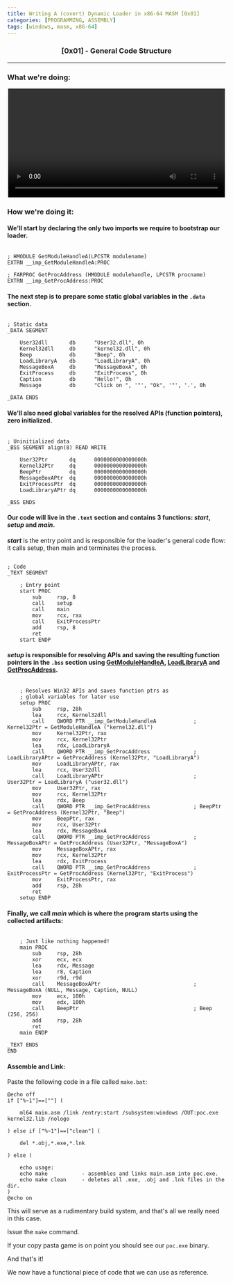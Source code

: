 ```yaml
---
title: Writing A (covert) Dynamic Loader in x86-64 MASM [0x01]
categories: [PROGRAMMING, ASSEMBLY]
tags: [windows, masm, x86-64]
---
```


<link href="/assets/css/vs2015.min.css" rel="stylesheet"/>
<script src="/assets/js/highlight.min.js"></script>
<script src="/assets/js/x86asm.min.js"></script>
<script>hljs.highlightAll();</script>

<H3 style="text-align:center">
    [0x01] - General Code Structure
</H3>

---

### What we're doing: 
<p style="text-align:center">
    <video width=500 src="https://user-images.githubusercontent.com/20095224/176233849-564be7b5-3e66-4581-878e-9e22459a488a.mp4" controls="controls"></video>
</p>

### How we're doing it:
#### We'll start by declaring the only two imports we require to bootstrap our loader.

<pre><code class="language-x86asm">
; HMODULE GetModuleHandleA(LPCSTR modulename)
EXTRN __imp_GetModuleHandleA:PROC

; FARPROC GetProcAddress (HMODULE modulehandle, LPCSTR procname)
EXTRN __imp_GetProcAddress:PROC
</code></pre>

#### The next step is to prepare some static global variables in the ```.data``` section.

<pre><code class="language-x86asm">
; Static data 
_DATA SEGMENT
    
    User32dll       db      "User32.dll", 0h
    Kernel32dll     db      "kernel32.dll", 0h
    Beep            db      "Beep", 0h
    LoadLibraryA    db      "LoadLibraryA", 0h
    MessageBoxA     db      "MessageBoxA", 0h
    ExitProcess     db      "ExitProcess", 0h
    Caption         db      "Hello!", 0h
    Message         db      "Click on ", '"', "Ok", '"', '.', 0h

_DATA ENDS
</code></pre>

#### We'll also need global variables for the resolved APIs (function pointers), zero initialized.

<pre><code class="language-x86asm">
; Uninitialized data
_BSS SEGMENT align(8) READ WRITE
    
    User32Ptr       dq      0000000000000000h
    Kernel32Ptr     dq      0000000000000000h
    BeepPtr         dq      0000000000000000h
    MessageBoxAPtr  dq      0000000000000000h
    ExitProcessPtr  dq      0000000000000000h
    LoadLibraryAPtr dq      0000000000000000h

_BSS ENDS
</code></pre>

#### Our code will live in the ```.text``` section and contains 3 functions: ***start***, ***setup*** and ***main***.

 ***start*** is the entry point and is responsible for the loader's general code flow:
 it calls setup, then main and terminates the process.

<pre><code class="language-x86asm">
; Code
_TEXT SEGMENT
    
    ; Entry point
    start PROC
        sub     rsp, 8
        call    setup
        call    main
        mov     rcx, rax
        call    ExitProcessPtr
        add     rsp, 8
        ret
    start ENDP
</code></pre>

#### ***setup*** is responsible for resolving APIs and saving the resulting function pointers in the ```.bss``` section using [GetModuleHandleA](https://docs.microsoft.com/en-us/windows/win32/api/libloaderapi/nf-libloaderapi-getmodulehandlea), [LoadLibraryA](https://docs.microsoft.com/en-us/windows/win32/api/libloaderapi/nf-libloaderapi-loadlibrarya) and [GetProcAddress](https://docs.microsoft.com/en-us/windows/win32/api/libloaderapi/nf-libloaderapi-getprocaddress).

<pre><code class="language-x86asm">
    ; Resolves Win32 APIs and saves function ptrs as 
    ; global variables for later use
    setup PROC
        sub     rsp, 28h
        lea     rcx, Kernel32dll
        call    QWORD PTR __imp_GetModuleHandleA            ; Kernel32Ptr = GetModuleHandleA ("kernel32.dll")
        mov     Kernel32Ptr, rax
        mov     rcx, Kernel32Ptr
        lea     rdx, LoadLibraryA
        call    QWORD PTR __imp_GetProcAddress              ; LoadLibraryAPtr = GetProcAddress (Kernel32Ptr, "LoadLibraryA")
        mov     LoadLibraryAPtr, rax
        lea     rcx, User32dll
        call    LoadLibraryAPtr                             ; User32Ptr = LoadLibraryA ("user32.dll")
        mov     User32Ptr, rax
        mov     rcx, Kernel32Ptr
        lea     rdx, Beep
        call    QWORD PTR __imp_GetProcAddress              ; BeepPtr = GetProcAddress (Kernel32Ptr, "Beep")
        mov     BeepPtr, rax
        mov     rcx, User32Ptr
        lea     rdx, MessageBoxA
        call    QWORD PTR __imp_GetProcAddress              ; MessageBoxAPtr = GetProcAddress (User32Ptr, "MessageBoxA")
        mov     MessageBoxAPtr, rax
        mov     rcx, Kernel32Ptr
        lea     rdx, ExitProcess
        call    QWORD PTR __imp_GetProcAddress              ; ExitProcessPtr = GetProcAddress (Kernel32Ptr, "ExitProcess")
        mov     ExitProcessPtr, rax
        add     rsp, 28h
        ret
    setup ENDP
</code></pre>

#### Finally, we call ***main*** which is where the program starts using the collected artifacts: 

<pre><code class="language-x86asm">
    ; Just like nothing happened!
    main PROC
        sub     rsp, 28h
        xor     ecx, ecx
        lea     rdx, Message
        lea     r8, Caption
        xor     r9d, r9d
        call    MessageBoxAPtr                              ; MessageBoxA (NULL, Message, Caption, NULL)
        mov     ecx, 100h
        mov     edx, 100h
        call    BeepPtr                                     ; Beep (256, 256)
        add     rsp, 28h
        ret
    main ENDP

_TEXT ENDS
END
</code></pre>

#### Assemble and Link:

Paste the following code in a file called `make.bat`:

```batch
@echo off
if ["%~1"]==[""] (
	
    ml64 main.asm /link /entry:start /subsystem:windows /OUT:poc.exe kernel32.lib /nologo

) else if ["%~1"]==["clean"] (
	
    del *.obj,*.exe,*.lnk

) else (

	echo usage:
	echo make           - assembles and links main.asm into poc.exe.
	echo make clean     - deletes all .exe, .obj and .lnk files in the dir.
)
@echo on
```

This will serve as a rudimentary build system, and that's all we really need in this case.

Issue the `make` command.

If your copy pasta game is on point you should see our `poc.exe` binary.

And that's it!

We now have a functional piece of code that we can use as reference.

